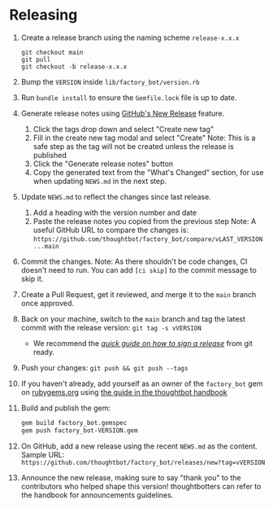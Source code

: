 # Releasing

1. Create a release branch using the naming scheme `release-x.x.x`

   ```shell
   git checkout main
   git pull
   git checkout -b release-x.x.x
   ```

2. Bump the `VERSION` inside `lib/factory_bot/version.rb`

3. Run `bundle install` to ensure the `Gemfile.lock` file is up to date.

4. Generate release notes using [GitHub's New Release](https://github.com/thoughtbot/factory_bot/releases/new) feature.

   1. Click the tags drop down and select "Create new tag"
   2. Fill in the create new tag modal and select "Create"
      Note: This is a safe step as the tag will not be created unless the release is published
   3. Click the "Generate release notes" button
   4. Copy the generated text from the "What's Changed" section, for use when updating `NEWS.md` in the next step.

5. Update `NEWS.md` to reflect the changes since last release.

   1. Add a heading with the version number and date
   2. Paste the release notes you copied from the previous step
      Note: A useful GitHub URL to compare the changes is:
      `https://github.com/thoughtbot/factory_bot/compare/vLAST_VERSION...main`

6. Commit the changes.
   Note: As there shouldn't be code changes, CI doesn't need to run.
   You can add `[ci skip]` to the commit message to skip it.

7. Create a Pull Request, get it reviewed, and merge it to the `main` branch once approved.

8. Back on your machine, switch to the `main` branch and tag the latest commit with the release version: `git tag -s vVERSION`

    - We recommend the [_quick guide on how to sign a release_] from git ready.

9.  Push your changes: `git push && git push --tags`

10. If you haven't already, add yourself as an owner of the `factory_bot` gem on [rubygems.org](https://rubygems.org/) using [the guide in the thoughtbot handbook](https://github.com/thoughtbot/handbook/blob/main/operations/services/rubygems.md#managing-rubygems)

11. Build and publish the gem:

    ```bash
    gem build factory_bot.gemspec
    gem push factory_bot-VERSION.gem
    ```

12. On GitHub, add a new release using the recent `NEWS.md` as the content. Sample
    URL: `https://github.com/thoughtbot/factory_bot/releases/new?tag=vVERSION`

13. Announce the new release, making sure to say "thank you" to the contributors who helped shape this version!
    thoughtbotters can refer to the handbook for announcements guidelines.

[_quick guide on how to sign a release_]: http://gitready.com/advanced/2014/11/02/gpg-sign-releases.html
